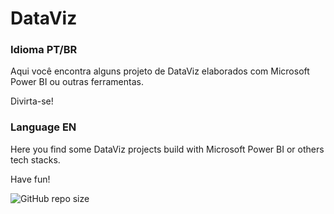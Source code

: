 # DataViz

### Idioma PT/BR

Aqui você encontra alguns projeto de DataViz elaborados com Microsoft Power BI ou outras ferramentas.

Divirta-se!


### Language EN

Here you find some DataViz projects build with Microsoft Power BI or others tech stacks.

Have fun!

<img alt="GitHub repo size" src="https://img.shields.io/github/repo-size/OctavioBigData/DataViz?style=plastic">
